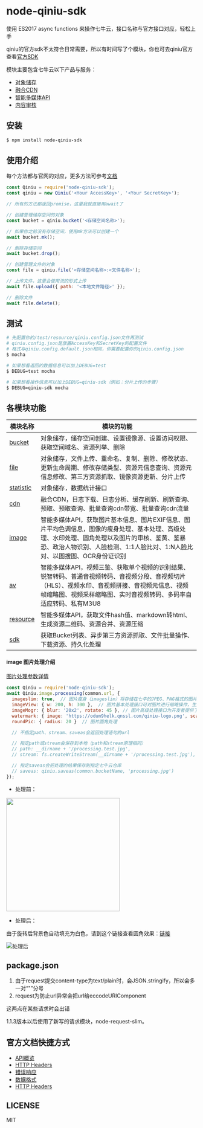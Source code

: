 # node-qiniu-sdk

使用 ES2017 async functions 来操作七牛云，接口名称与官方接口对应，轻松上手

qiniu的官方sdk不太符合日常需要，所以有时间写了个模块，你也可去qiniu官方查看[官方SDK](https://github.com/qiniu/nodejs-sdk)

模块主要包含七牛云以下产品与服务：
  - [对象储存](https://developer.qiniu.com/kodo)
  - [融合CDN](https://developer.qiniu.com/fusion)
  - [智能多媒体API](https://developer.qiniu.com/dora)
  - [内容审核](https://developer.qiniu.com/censor)

## 安装

```bash
$ npm install node-qiniu-sdk
```

## 使用介绍

每个方法都与官网的对应，更多方法可参考[文档](./docs)

```javascript
const Qiniu = require('node-qiniu-sdk');
const qiniu = new Qiniu('<Your AccessKey>', '<Your SecretKey>');

// 所有的方法都返回promise，这里我就直接用await了

// 创建管理储存空间的对象
const bucket = qiniu.bucket('<存储空间名称>');

// 如果你之前没有存储空间，使用mk方法可以创建一个
await bucket.mk();

// 删除存储空间
await bucket.drop();

// 创建管理文件的对象
const file = qiniu.file('<存储空间名称>:<文件名称>');

// 上传文件，这里会使用流的形式上传
await file.upload({ path: '<本地文件路径>' });

// 删除文件
await file.delete();
```

## 测试

```bash
# 先配置你的/test/resource/qiniu.config.json文件再测试
# qiniu.config.json是放置AccessKey和SecretKey的配置文件
# 格式与qiniu.config.default.json相同，你需要配置你的qiniu.config.json
$ mocha

# 如果想看返回的数据信息可以加上DEBUG=test
$ DEBUG=test mocha

# 如果想看操作信息可以加上DEBUG=qiniu-sdk（例如：分片上传的步骤）
$ DEBUG=qiniu-sdk mocha
```

## 各模块功能

模块名称                 | 模块的功能
------------------------|-------------------------------------
[bucket](./docs/bucket.md) | 对象储存，储存空间创建、设置镜像源、设置访问权限、获取空间域名、资源列举、删除
[file](./docs/file.md) | 对象储存，文件上传、重命名、复制、删除、修改状态、更新生命周期、修改存储类型、资源元信息查询、资源元信息修改、第三方资源抓取、镜像资源更新、分片上传
[statistic](./docs/statistic.md) | 对象储存，数据统计接口
[cdn](./docs/cdn.md) | 融合CDN，日志下载、日志分析、缓存刷新、刷新查询、预取、预取查询、批量查询cdn带宽、批量查询cdn流量
[image](./docs/image.md) | 智能多媒体API，获取图片基本信息、图片EXIF信息、图片平均色调信息，图像的瘦身处理、基本处理、高级处理、水印处理、圆角处理以及图片的审核、鉴黄、鉴暴恐、政治人物识别、人脸检测、1:1人脸比对、1:N人脸比对、以图搜图、OCR身份证识别
[av](./docs/av.md)  |  智能多媒体API，视频三鉴、获取单个视频的识别结果、锐智转码、普通音视频转码、音视频分段、音视频切片（HLS）、视频水印、音视频拼接、音视频元信息、视频帧缩略图、视频采样缩略图、实时音视频转码、多码率自适应转码、私有M3U8
[resource](./docs/resource.md) | 智能多媒体API，获取文件hash值、markdown转html、生成资源二维码、资源合并、资源压缩
[sdk](./docs/sdk.md) | 获取Bucket列表、异步第三方资源抓取、文件批量操作、下载资源、持久化处理

#### image 图片处理介绍

[图片处理参数详情](./docs/image.md#processing参数介绍)

```javascript
const Qiniu = require('node-qiniu-sdk');
await Qiniu.image.processing(common.url, {
  imageslim: true,  // 图片瘦身（imageslim）将存储在七牛的JPEG、PNG格式的图片实时压缩而尽可能不影响画质。
  imageView: { w: 200, h: 300 },  // 图片基本处理接口可对图片进行缩略操作，生成各种缩略图。
  imageMogr: { blur: '20x2', rotate: 45 }, // 图片高级处理接口为开发者提供了一系列高级图片处理功能，包括缩放、裁剪、旋转等。
  watermark: { image: 'https://odum9helk.qnssl.com/qiniu-logo.png', scale: 0.3 },  // 七牛云存储提供三种水印接口
  roundPic: { radius: 20 }  // 图片圆角处理

  // 不指定path、stream、saveas会返回处理语句的url

  // 指定path或stream会保存到本地（path和stream原理相同）
  // path: __dirname + '/processing.test.jpg',
  // stream: fs.createWriteStream(__dirname + '/processing.test.jpg'),

  // 指定saveas会把处理的结果保存到指定七牛云仓库
  // saveas: qiniu.saveas(common.bucketName, 'processing.jpg')
});
```
- 处理前：

<img src="http://pimnrbs1q.bkt.clouddn.com/file.image.test.jpg" width="300">

- 处理后：

由于旋转后背景色自动填充为白色，请到这个链接查看圆角效果：[链接](http://pimnrbs1q.bkt.clouddn.com/file.image.test.jpg?imageslim|imageView/0/w/200/h/300|imageMogr2/auto-orient/rotate/45/blur/20x2|watermark/1/image/aHR0cHM6Ly9vZHVtOWhlbGsucW5zc2wuY29tL3Fpbml1LWxvZ28ucG5n/ws/0.3|roundPic/radius/20)

![处理后](http://pimnrbs1q.bkt.clouddn.com/file.image.test.jpg?imageslim|imageView/0/w/200/h/300|imageMogr2/auto-orient/rotate/45/blur/20x2|watermark/1/image/aHR0cHM6Ly9vZHVtOWhlbGsucW5zc2wuY29tL3Fpbml1LWxvZ28ucG5n/ws/0.3|roundPic/radius/20)

## package.json

1. 由于request提交content-type为text/plain时，会JSON.stringify，所以会多一对“"”分号
2. request为防止url异常会把url给eccodeURIComponent

这两点在某些请求时会出错

1.1.3版本以后使用了新写的请求模块，node-request-slim。

## 官方文档快捷方式

- [API概览](https://developer.qiniu.com/kodo/api/1731/api-overview)
- [HTTP Headers](https://developer.qiniu.com/kodo/api/3924/common-request-headers)
- [错误响应](https://developer.qiniu.com/kodo/api/3928/error-responses)
- [数据格式](https://developer.qiniu.com/kodo/api/1276/data-format)
- [HTTP Headers](https://developer.qiniu.com/kodo/api/3924/common-request-headers)

## LICENSE

MIT
